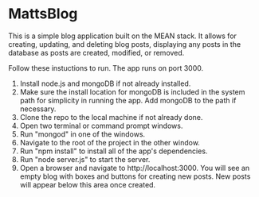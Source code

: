 ﻿# MattsBlog

This is a simple blog application built on the MEAN stack.  It allows for creating, updating, and deleting blog posts, displaying any posts in the database as posts are created, modified, or removed.

Follow these instuctions to run.  The app runs on port 3000.

1. Install node.js and mongoDB if not already installed.
2. Make sure the install location for mongoDB is included in the system path for simplicity in running the app.  Add mongoDB to the path if necessary.
3. Clone the repo to the local machine if not already done.
4. Open two terminal or command prompt windows.
5. Run "mongod" in one of the windows.
6. Navigate to the root of the project in the other window.
7. Run "npm install" to install all of the app's dependencies.
8. Run "node server.js" to start the server.
9. Open a browser and navigate to http://localhost:3000.  You will see an empty blog with boxes and buttons for creating new posts.  New posts will appear below this area once created.

